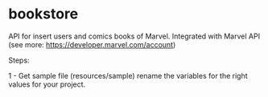 # bookstore

API for insert users and comics books of Marvel. Integrated with Marvel API (see more: https://developer.marvel.com/account)

Steps:

1 - Get sample file (resources/sample) rename the variables for the right values for your project.

